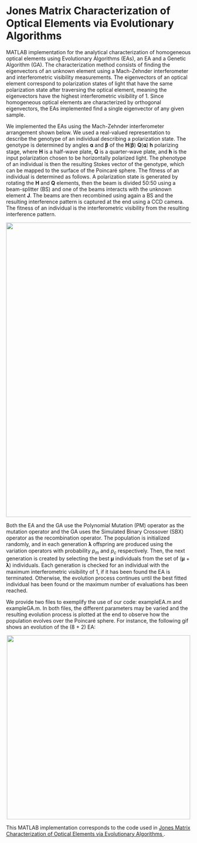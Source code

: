 # Jones Matrix Characterization of Optical Elements via Evolutionary Algorithms

MATLAB implementation for the analytical characterization of homogeneous optical elements using Evolutionary Algorithms (EAs), an EA and a Genetic Algorithm (GA). The characterization method consists of finding the eigenvectors of an unknown element using a Mach-Zehnder interferometer and interferometric visibility measurements. The eigenvectors of an optical element correspond to polarization states of light that have the same polarization state after traversing the optical element, meaning the eigenvectors have the highest interferometric visibility of 1. Since homogeneous optical elements are characterized by orthogonal eigenvectors, the EAs implemented find a single eigenvector of any given sample.

We implemented the EAs using the Mach-Zehnder interferometer arrangement shown below. We used a real-valued representation to describe the genotype of an individual describing a polarization state. The genotype is determined by angles 𝛂 and 𝛃 of the <b>H</b>(𝛃) <b>Q</b>(𝛂) <b>h</b> polarizing stage, where <b>H</b> is a half-wave plate, <b>Q</b> is a quarter-wave plate, and <b>h</b> is the input polarization chosen to be horizontally polarized light. The phenotype of an individual is then the resulting Stokes vector of the genotype, which can be mapped to the surface of the Poincaré sphere. The fitness of an individual is determined as follows. A polarization state is generated by rotating the <b>H</b> and <b>Q</b> elements, then the beam is divided 50:50 using a beam-splitter (BS) and one of the beams interacts with the unknown element <b>J</b>. The beams are then recombined using again a BS and the resulting interference pattern is captured at the end using a CCD camera. The fitness of an individual is the interferometric visibility from the resulting interference pattern.

<p align="center"><img src="experimental_arrangment.png " width=800></p>

Both the EA and the GA use the Polynomial Mutation (PM) operator as the mutation operator and the GA uses the Simulated Binary Crossover (SBX) operator as the recombination operator. The population is initialized randomly, and in each generation 𝛌 offspring are produced using the variation operators with probability <i>p<sub>m</sub></i> and <i>p<sub>c</sub></i> respectively. Then, the next generation is created by selecting the best 𝛍 individuals from the set of (𝛍 + 𝛌) individuals. Each generation is checked for an individual with the maximum interferometric visibility of 1, if it has been found the EA is terminated. Otherwise, the evolution process continues until the best fitted individual has been found or the maximum number of evaluations has been reached.

We provide two files to exemplify the use of our code: exampleEA.m and exampleGA.m. In both files, the different parameters may be varied and the resulting evolution process is plotted at the end to observe how the population evolves over the Poincaré sphere. For instance, the following gif shows an evolution of the (8 + 2) EA:

<p align="center"><img src="EA(8_2)_eta_100_622.gif " width=500></p>

This MATLAB implementation corresponds to the code used in <a href="https://arxiv.org/abs/2101.12293">Jones Matrix Characterization of Optical Elements via Evolutionary Algorithms </a>.
